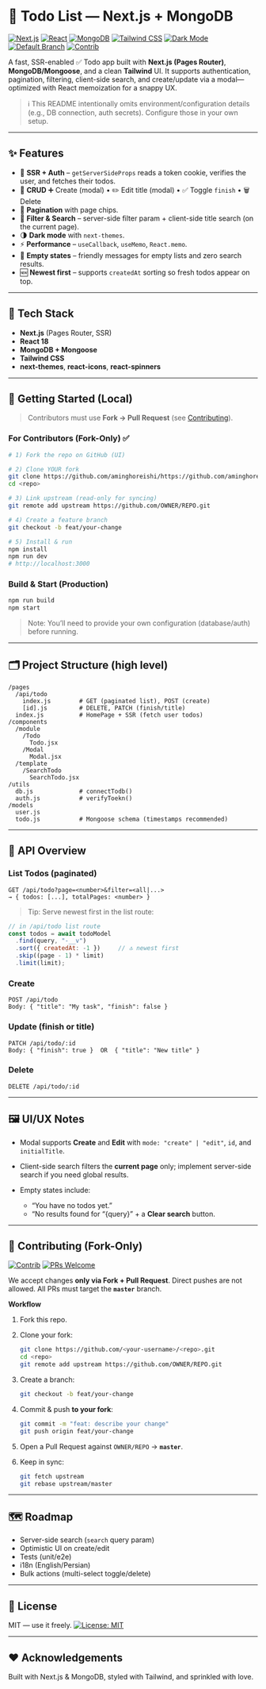# 📝 Todo List — Next.js + MongoDB

[![Next.js](https://img.shields.io/badge/Next.js-14%2B-000000?logo=nextdotjs\&logoColor=white)](#)
[![React](https://img.shields.io/badge/React-18-149ECA?logo=react\&logoColor=white)](#)
[![MongoDB](https://img.shields.io/badge/MongoDB-Mongoose-4EA94B?logo=mongodb\&logoColor=white)](#)
[![Tailwind CSS](https://img.shields.io/badge/Tailwind_CSS-3-38B2AC?logo=tailwindcss\&logoColor=white)](#)
[![Dark Mode](https://img.shields.io/badge/Dark%20Mode-supported-6C63FF)](#)
[![Default Branch](https://img.shields.io/badge/Default%20Branch-master-blue)](#)
[![Contrib](https://img.shields.io/badge/Contrib-Fork--Only-orange)](#-contributing-fork-only)


A fast, SSR-enabled ✅ Todo app built with **Next.js (Pages Router)**, **MongoDB/Mongoose**, and a clean **Tailwind** UI. It supports authentication, pagination, filtering, client-side search, and create/update via a modal—optimized with React memoization for a snappy UX.

> ℹ️ This README intentionally omits environment/configuration details (e.g., DB connection, auth secrets). Configure those in your own setup.

---

## ✨ Features

* 🔐 **SSR + Auth** – `getServerSideProps` reads a token cookie, verifies the user, and fetches their todos.
* 🧱 **CRUD**
  ➕ Create (modal) • ✏️ Edit title (modal) • ✅ Toggle `finish` • 🗑️ Delete
* 📑 **Pagination** with page chips.
* 🔎 **Filter & Search** – server-side filter param + client-side title search (on the current page).
* 🌗 **Dark mode** with `next-themes`.
* ⚡ **Performance** – `useCallback`, `useMemo`, `React.memo`.
* 🫧 **Empty states** – friendly messages for empty lists and zero search results.
* 🆕 **Newest first** – supports `createdAt` sorting so fresh todos appear on top.

---

## 🧰 Tech Stack

* **Next.js** (Pages Router, SSR)
* **React 18**
* **MongoDB + Mongoose**
* **Tailwind CSS**
* **next-themes**, **react-icons**, **react-spinners**

---

## 🚀 Getting Started (Local)

> Contributors must use **Fork → Pull Request** (see [Contributing](#-contributing-fork-only)).

### For Contributors (Fork-Only) ✅

```bash
# 1) Fork the repo on GitHub (UI)

# 2) Clone YOUR fork
git clone https://github.com/aminghoreishi/https://github.com/aminghoreishi/TodoNext.git
cd <repo>

# 3) Link upstream (read-only for syncing)
git remote add upstream https://github.com/OWNER/REPO.git

# 4) Create a feature branch
git checkout -b feat/your-change

# 5) Install & run
npm install
npm run dev
# http://localhost:3000
```

### Build & Start (Production)

```bash
npm run build
npm start
```

> Note: You’ll need to provide your own configuration (database/auth) before running.

---

## 🗂️ Project Structure (high level)

```
/pages
  /api/todo
    index.js        # GET (paginated list), POST (create)
    [id].js         # DELETE, PATCH (finish/title)
  index.js          # HomePage + SSR (fetch user todos)
/components
  /module
    /Todo
      Todo.jsx
    /Modal
      Modal.jsx
  /template
    /SearchTodo
      SearchTodo.jsx
/utils
  db.js             # connectTodb()
  auth.js           # verifyToekn()
/models
  user.js
  todo.js           # Mongoose schema (timestamps recommended)
```

---

## 🔌 API Overview

### List Todos (paginated)

```
GET /api/todo?page=<number>&filter=<all|...>
→ { todos: [...], totalPages: <number> }
```

> Tip: Serve newest first in the list route:

```js
// in /api/todo list route
const todos = await todoModel
  .find(query, "-__v")
  .sort({ createdAt: -1 })     // 🔝 newest first
  .skip((page - 1) * limit)
  .limit(limit);
```

### Create

```
POST /api/todo
Body: { "title": "My task", "finish": false }
```

### Update (finish or title)

```
PATCH /api/todo/:id
Body: { "finish": true }  OR  { "title": "New title" }
```

### Delete

```
DELETE /api/todo/:id
```

---

## 🖼️ UI/UX Notes

* Modal supports **Create** and **Edit** with `mode: "create" | "edit"`, `id`, and `initialTitle`.
* Client-side search filters the **current page** only; implement server-side search if you need global results.
* Empty states include:

  * “You have no todos yet.”
  * “No results found for “{query}” + a **Clear search** button.

---

## 🤝 Contributing (Fork-Only)

[![Contrib](https://img.shields.io/badge/Contrib-Fork--Only-orange)](#)
[![PRs Welcome](https://img.shields.io/badge/PRs-welcome-brightgreen.svg)](#)

We accept changes **only via Fork + Pull Request**.
Direct pushes are not allowed. All PRs must target the **`master`** branch.

**Workflow**

1. Fork this repo.
2. Clone your fork:

   ```bash
   git clone https://github.com/<your-username>/<repo>.git
   cd <repo>
   git remote add upstream https://github.com/OWNER/REPO.git
   ```
3. Create a branch:

   ```bash
   git checkout -b feat/your-change
   ```
4. Commit & push **to your fork**:

   ```bash
   git commit -m "feat: describe your change"
   git push origin feat/your-change
   ```
5. Open a Pull Request against `OWNER/REPO` → **`master`**.
6. Keep in sync:

   ```bash
   git fetch upstream
   git rebase upstream/master
   ```

---

## 🗺️ Roadmap

* Server-side search (`search` query param)
* Optimistic UI on create/edit
* Tests (unit/e2e)
* i18n (English/Persian)
* Bulk actions (multi-select toggle/delete)

---

## 📄 License

MIT — use it freely.
[![License: MIT](https://img.shields.io/badge/License-MIT-yellow.svg)](#)

---

## ❤️ Acknowledgements

Built with Next.js & MongoDB, styled with Tailwind, and sprinkled with love.
